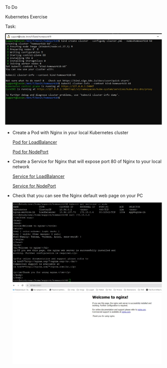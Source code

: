 To Do

Kubernetes Exercise

Task:

![](https://github.com/Visemir/homework19/blob/main/CreateKluster2.jpg)

* Create a Pod with Nginx in your local Kubernetes cluster

  [Pod for LoadBalancer](https://github.com/Visemir/homework19/blob/main/nginx-pod-lb.yaml)

  [Pod for NodePort](https://github.com/Visemir/homework19/blob/main/nginx-pod.yaml)

* Create a Service for Nginx that will expose port 80 of Nginx to your local network

  [Service for LoadBalancer](https://github.com/Visemir/homework19/blob/main/nginx-service-lb.yaml)

  [Service for NodePort](https://github.com/Visemir/homework19/blob/main/nginx-service.yaml)

* Check that you can see the Nginx default web page on your PC

  ![](https://github.com/Visemir/homework19/blob/main/nginxLB.jpg)
  ![](https://github.com/Visemir/homework19/blob/main/nginx3001.jpg)
